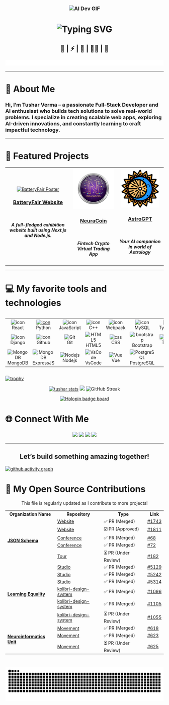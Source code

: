<!-- Profile Header with GIF -->
<h3 align="center">
  <img src="https://i.pinimg.com/originals/f9/b8/8d/f9b88deeae101d6a8572063bb63c286e.gif" width="500" height="400" alt="AI Dev GIF"/>
</h3>

<h1 align="center">
  <img src="https://readme-typing-svg.demolab.com?font=Fira+Code&size=28&pause=1000&color=00BFFF&center=true&vCenter=true&width=900&lines=Full-Stack+Developer+%7C+Tech+Problem+Solver+%F0%9F%92%A1" alt="Typing SVG" />
</h1>

<h2 align="center">
  🤖 | ⚡ | 🎯 | 👨‍💻 | 🧠
</h2>
<img src="https://raw.githubusercontent.com/AryanVBW/AryanVBW/refs/heads/main/line.gif"/>

---

# 👋 About Me

<h3>Hi, I’m <b>Tushar Verma</b> – a passionate Full-Stack Developer and AI enthusiast who builds tech solutions to solve real-world problems.  
I specialize in creating scalable web apps, exploring AI-driven innovations, and constantly learning to craft impactful technology.</h3>

---

# 🚀 Featured Projects

<table>
  <tr>
    <td align="center">
      <a href="https://www.batteryfair.co.in/">
        <img src="https://www.batteryfair.co.in/images/logo.png" width="150" alt="BatteryFair Poster"/>
        <br>
        <h3>BatteryFair Website</h3>
      </a>
      <br>
      <h5>A full-fledged exhibition website built using Next.js and Node.js.</h5>
    </td>
    <td align="center">
      <a href="https://github.com/vtushar06/NeuraCoin">
        <img src="https://github.com/vtushar06/NeuraCoin/blob/main/assets/images/logo-icon-1.png?raw=true" width="140" alt="NeuraCoin"/>
        <br><h3>NeuraCoin</h3>
      </a>
      <br>
      <h5>Fintech Crypto Virtual Trading App</h5>
    </td>
    <td align="center">
      <a href="astrogpt-tushar-vermas-projects-f01f3eda.vercel.app/">
        <img src="https://github.com/vtushar06/AstroGPT/blob/main/Frontend/public/Icon/sun.png?raw=true" width="120" alt="CodeChef Helper Poster"/>
        <br><h3>AstroGPT</h3>
      </a>
      <br>
      <h5>Your AI companion in world of Astrology</h5>
    </td>
  </tr>
</table>

---


# 💻 My favorite tools and technologies
<div style="display: flex; align-items: flex-start; align: center">
<table align="center">
  <tr>
    <td align="center" width="96">
        <img src="https://techstack-generator.vercel.app/react-icon.svg" alt="icon" width="65" height="65" />
      <br>React
    </td>
    <td align="center" width="96">
      <a href="#macropower-tech">
        <img src="https://techstack-generator.vercel.app/python-icon.svg" alt="icon" width="65" height="65" />
      </a>
      <br>Python
    </td>
    <td align="center" width="96">
        <img src="https://techstack-generator.vercel.app/js-icon.svg" alt="icon" width="65" height="65" />
      <br>JavaScript
    </td>
    <td align="center" width="96">
        <img src="https://techstack-generator.vercel.app/cpp-icon.svg" alt="icon" width="65" height="65" />
      <br>C++
    </td>
    <td align="center" width="96">
        <img src="https://techstack-generator.vercel.app/webpack-icon.svg" alt="icon" width="65" height="65" />
      <br>Webpack
    </td>
    <td align="center" width="96">
        <img src="https://techstack-generator.vercel.app/mysql-icon.svg" alt="icon" width="65" height="65" />
      <br>MySQL
    </td>
    <td align="center" width="96">
        <img src="https://techstack-generator.vercel.app/ts-icon.svg" alt="icon" width="65" height="65" />
      <br>TypeScript
    </td>
  </tr>
  <tr>
  <td align="center" width="96">
        <img src="https://techstack-generator.vercel.app/django-icon.svg" alt="icon" width="65" height="65" />
      <br>Django
    <td align="center" width="96">
        <img src="https://techstack-generator.vercel.app/github-icon.svg" alt="icon" width="65" height="65" />
      <br>Github
    </td>
    <td align="center" width="96"> 
        <img src="https://user-images.githubusercontent.com/25181517/192108372-f71d70ac-7ae6-4c0d-8395-51d8870c2ef0.png" width="48" height="48" alt="Git" />
      <br>Git
    </td>
    <td align="center"  width="96">
        <img src="https://skillicons.dev/icons?i=html" width="48" height="48" alt="HTML5" />
      <br>HTML5
    </td>
    <td align="center" width="96">
        <img src="https://skillicons.dev/icons?i=css" width="48" height="48" alt="css" />
      <br>CSS
    </td>
    <td align="center"  width="96">
        <img src="https://skillicons.dev/icons?i=bootstrap" width="48" height="48" alt="bootstrap" />
      <br>Bootstrap
    </td>
    <td align="center" width="96">
        <img src="https://skillicons.dev/icons?i=tailwind" width="48" height="48" alt="tailwind" />
      <br>Tailwind
    </td>
  </tr>
 <tr>
      <td align="center" width="96">
        <img src="https://skillicons.dev/icons?i=mongodb" width="48" height="48" alt="MongoDB" />
      <br>MongoDB
    </td>
    <td align="center" width="96">
        <img src="https://skillicons.dev/icons?i=expressjs" width="48" height="48" alt="MongoDB" />
      <br>ExpressJS
    </td>
        <td align="center" width="96">
        <img src="https://skillicons.dev/icons?i=nodejs" width="48" height="48" alt="Nodejs" />
      <br>Nodejs
      </td>
      </td>
            <td align="center" width="96">
        <img src="https://skillicons.dev/icons?i=vscode" width="48" height="48" alt="VsCode" />
      <br>VsCode
    </td>
              <td align="center" width="96">
        <img src="https://skillicons.dev/icons?i=vue" width="48" height="48" alt="Vue" />
      <br>Vue
    </td>
    <td align="center" width="96">
        <img src="https://skillicons.dev/icons?i=postgres" width="48" height="48" alt="PostgreSQL" />
      <br>PostgreSQL
    </td>
 </tr>
</table>
<br><br>


</div>


  [![trophy](https://github-profile-trophy.vercel.app/?username=vtushar06)](https://github.com/ryo-ma/github-profile-trophy)



<p align="center">
  <a href="https://github.com/vtushar06/beautiful-github-homepage"><picture><img align="" height='150px' src="https://beautiful-github-homepage.vercel.app/api?username=vtushar06&hide_title=true&show_icons=true&theme=gotham&include_all_commits=true" alt="tushar stats" /></picture></a>
  <a href="https://github.com/vtushar06/beautiful-github-homepage"><picture><img align="" height='150px' src="https://beautiful-github-homepage.vercel.app/api/top-langs/?username=vtushar06&hide_title=false&layout=compact&theme=gotham&count_private=true" /></picture></a>
  <img src="https://github-readme-streak-stats.herokuapp.com/?user=vtushar06" alt="GitHub Streak" />
</p>


<p align="center">
  <a href="https://holopin.io/@vtushar06" target="_blank">
    <img src="https://holopin.me/vtushar06" alt="Holopin badge board" />
  </a>
</p>

# 🌐 Connect With Me

<h3 align="center">
  <a href="https://www.linkedin.com/in/tushar-verma-851a76338/"><img src="https://img.shields.io/badge/LinkedIn-0077B5?style=for-the-badge&logo=linkedin&logoColor=white"/></a>
  <a href="https://x.com/TusharV76610577"><img src="https://img.shields.io/badge/Twitter-1DA1F2?style=for-the-badge&logo=twitter&logoColor=white"/></a>
  <a href="https://instagram.com/vtushar006"><img src="https://img.shields.io/badge/Instagram-E4405F?style=for-the-badge&logo=instagram&logoColor=white"/></a>
  <a href="https://tushar-portfolio.netlify.app"><img src="https://img.shields.io/badge/Portfolio-222222?style=for-the-badge&logo=About.me&logoColor=white"/></a>
</h3>

---


<h2 align="center">
  <b>Let’s build something amazing together!</b>
</h2> 

[![github activity graph](https://github-readme-activity-graph.vercel.app/graph?username=vtushar06&bg_color=000000&color=53f547&line=65f207&point=2c42ed&area=true&hide_border=true)](https://github.com/vtushar06/github-readme-activity-graph)



# 🚀 My Open Source Contributions
<p align="center">This file is regularly updated as I contribute to more projects!</p>
<div align="center">
<p align="center">
  <table>
    <tr>
      <th>Organization Name</th>
      <th>Repository</th>
      <th>Type</th>
      <th>Link</th>
    </tr>
    <tr>
    <td rowspan="5"><a href="https://github.com/json-schema-org"><b>JSON Schema</b></a></td>
    <td><a href="https://github.com/json-schema-org/website">Website</a></td>
    <td>✅ PR (Merged)</td>
    <td><a href="https://github.com/json-schema-org/website/pull/1743">#1743</a></td>
  </tr>
  <tr>
    <td><a href="https://github.com/json-schema-org/website">Website</a></td>
    <td>☑️ PR (Approved)</td>
    <td><a href="https://github.com/json-schema-org/website/pull/1811">#1811</a></td>
  </tr>
  <tr>
    <td><a href="https://github.com/json-schema-org/conference">Conference</a></td>
    <td>✅ PR (Merged)</td>
    <td><a href="https://github.com/json-schema-org/conference/pull/68">#68</a></td>
  </tr>
  <tr>
    <td><a href="https://github.com/json-schema-org/conference">Conference</a></td>
    <td>✅ PR (Merged)</td>
    <td><a href="https://github.com/json-schema-org/conference/pull/72">#72</a></td>
  </tr>
  <tr>
    <td><a href="https://github.com/json-schema-org/tour">Tour</a></td>
    <td>⏳ PR (Under Review)</td>
    <td><a href="https://github.com/json-schema-org/tour/pull/182">#182</a></td>
  </tr>
  <tr>
    <td rowspan="6"><a href="https://github.com/learningequality"><b>Learning Equality</b></a></td>
    <td><a href="https://github.com/learningequality/studio">Studio</a></td>
    <td>✅ PR (Merged)</td>
    <td><a href="https://github.com/learningequality/studio/pull/5129">#5129</a></td>
  </tr>
  <tr>
    <td><a href="https://github.com/learningequality/studio">Studio</a></td>
    <td>✅ PR (Merged)</td>
    <td><a href="https://github.com/learningequality/studio/pull/5242">#5242</a></td>
  </tr>
  <tr>
    <td><a href="https://github.com/learningequality/studio">Studio</a></td>
    <td>✅ PR (Merged)</td>
    <td><a href="https://github.com/learningequality/studio/pull/5314">#5314</a></td>
  </tr>
  <tr>
    <td><a href="https://github.com/learningequality/kolibri-design-system">kolibri-design-system</a></td>
    <td>✅ PR (Merged)</td>
    <td><a href="https://github.com/learningequality/kolibri-design-system/pull/1096">#1096</a></td>
  </tr>
  <tr>
    <td><a href="https://github.com/learningequality/kolibri-design-system">kolibri-design-system</a></td>
    <td>✅ PR (Merged)</td>
    <td><a href="https://github.com/learningequality/kolibri-design-system/pull/1105">#1105</a></td>
  </tr>
  <tr>
    <td><a href="https://github.com/learningequality/kolibri-design-system">kolibri-design-system</a></td>
    <td>⏳ PR (Under Review)</td>
    <td><a href="https://github.com/learningequality/kolibri-design-system/issues/1055">#1055</a></td>
  </tr>
  <tr>
    <td rowspan="3"><a href="https://github.com/neuroinformatics-unit"><b>Neuroinformatics Unit</b></a></td>
    <td><a href="https://github.com/neuroinformatics-unit/movement">Movement</a></td>
    <td>✅ PR (Merged)</td>
    <td><a href="https://github.com/neuroinformatics-unit/movement/pull/618">#618</a></td>
  </tr>
  <tr>
    <td><a href="https://github.com/neuroinformatics-unit/movement">Movement</a></td>
    <td>✅ PR (Merged)</td>
    <td><a href="https://github.com/neuroinformatics-unit/movement/pull/623">#623</a></td>
  </tr>
  <tr>
    <td><a href="https://github.com/neuroinformatics-unit/movement">Movement</a></td>
    <td>⏳ PR (Under Review)</td>
    <td><a href="https://github.com/neuroinformatics-unit/movement/pull/625">#625</a></td>
  </tr>
</table>

  </table>
</p>
</div>

<h1 align="center" >
<img src="https://github.com/vtushar06/vtushar06/blob/output/github-snake.svg" alt="e" style="max-width: 100%;">
</h1>

